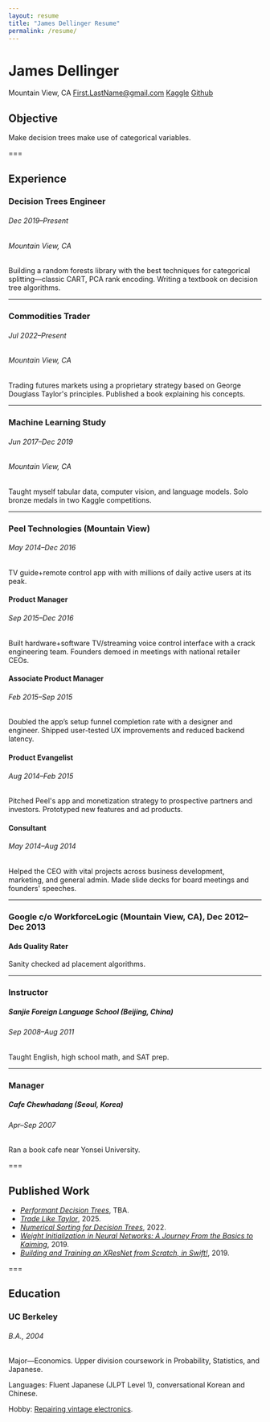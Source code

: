 ```yaml
---
layout: resume
title: "James Dellinger Resume"
permalink: /resume/
---
```


# James Dellinger
Mountain View, CA
First.LastName@gmail.com
[Kaggle](https://www.kaggle.com/jamesdellinger)
[Github](https://github.com/jamesdellinger)

## Objective
Make decision trees make use of categorical variables. 

===

## Experience
### Decision Trees Engineer
###### Dec 2019–Present
###### Mountain View, CA
Building a random forests library with the best techniques for categorical splitting—classic CART, PCA rank encoding.
Writing a textbook on decision tree algorithms.

---

### Commodities Trader
###### Jul 2022–Present
###### Mountain View, CA
Trading futures markets using a proprietary strategy based on George Douglass Taylor's principles. 
Published a book explaining his concepts.

---

### Machine Learning Study
###### Jun 2017–Dec 2019
###### Mountain View, CA
Taught myself tabular data, computer vision, and language models.
Solo bronze medals in two Kaggle competitions.

---

### Peel Technologies (Mountain View)
###### May 2014–Dec 2016
TV guide+remote control app with with millions of daily active users at its peak.

#### Product Manager
###### Sep 2015–Dec 2016
Built hardware+software TV/streaming voice control interface with a crack engineering team.
Founders demoed in meetings with national retailer CEOs.

#### Associate Product Manager
###### Feb 2015–Sep 2015
Doubled the app’s setup funnel completion rate with a designer and engineer.
Shipped user-tested UX improvements and reduced backend latency.

#### Product Evangelist
###### Aug 2014–Feb 2015
Pitched Peel's app and monetization strategy to prospective partners and investors. 
Prototyped new features and ad products.

#### Consultant
###### May 2014–Aug 2014
Helped the CEO with vital projects across business development, marketing, and general admin.
Made slide decks for board meetings and founders' speeches.

---

### Google c/o WorkforceLogic (Mountain View, CA), Dec 2012–Dec 2013
#### Ads Quality Rater

Sanity checked ad placement algorithms.

---

### Instructor
##### Sanjie Foreign Language School (Beijing, China)
###### Sep 2008–Aug 2011
Taught English, high school math, and SAT prep.

---

### Manager
##### Cafe Chewhadang (Seoul, Korea)
###### Apr–Sep 2007
Ran a book cafe near Yonsei University.

===

## Published Work
* [*Performant Decision Trees*](https://github.com/jamesdellinger/recent-work/blob/main/dt_book_excerpt.ipynb), TBA.
* [*Trade Like Taylor*](https://www.amazon.com/Trade-Like-Taylor-Douglass-Short-Term/dp/B0DWPR9FS9/), 2025.
* [*Numerical Sorting for Decision Trees*](https://github.com/jamesdellinger/recent-work/blob/main/numerical_sorting_speed_experiments.ipynb), 2022.
* [*Weight Initialization in Neural Networks: A Journey From the Basics to Kaiming*](https://medium.com/data-science/weight-initialization-in-neural-networks-a-journey-from-the-basics-to-kaiming-954fb9b47c79), 2019.
* [*Building and Training an XResNet from Scratch, in Swift!*](https://github.com/jamesdellinger/fastai_deep_learning_course_part2_v3/blob/master/13_swift_resnet_pipeline_s4tf_v04_my_reimplementation.ipynb), 2019.

===

## Education
### UC Berkeley
###### B.A., 2004
Major—Economics.
Upper division coursework in Probability, Statistics, and Japanese.

Languages: Fluent Japanese (JLPT Level 1), conversational Korean and Chinese.

Hobby: [Repairing vintage electronics](https://github.com/jamesdellinger/recent-work/blob/main/duo.ipynb).